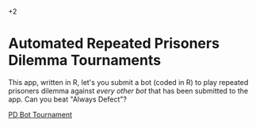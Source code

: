 +2

# Automated Repeated Prisoners Dilemma Tournaments

This app, written in R, let's you submit a bot (coded in R) to play repeated prisoners dilemma against *every other bot* that has been submitted to the app. Can you beat "Always Defect"?

[PD Bot Tournament](https://g-econ.shinyapps.io/PDSim)